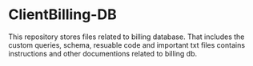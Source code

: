 # ClientBilling-DB
This repository stores files related to billing database. 
That includes the custom queries, schema, resuable code and important txt files contains instructions and other documentions related to billing db.
